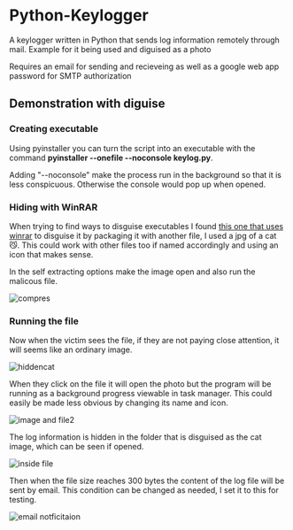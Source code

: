 # Python-Keylogger
A keylogger written in Python that sends log information remotely through mail. Example for it being used and diguised as a photo

Requires an email for sending and recieveing as well as a google web app password for SMTP authorization

## Demonstration with diguise

### Creating executable
Using pyinstaller you can turn the script into an executable with the command **pyinstaller --onefile --noconsole keylog.py**. 

Adding "--noconsole" make the process run in the background so that it is less conspicuous. Otherwise the console would pop up when opened.

### Hiding with WinRAR
When trying to find ways to disguise executables I found [this one that uses winrar](https://www.youtube.com/watch?v=9QF3SS60rJ4) to disguise it by packaging it with another file, I used a jpg of a cat 😼. This could work with other files too if named accordingly and using an icon that makes sense.

In the self extracting options make the image open and also run the malicous file.

![compres](https://github.com/user-attachments/assets/c65f7525-3cb0-41dd-a27a-127593b0aab2)

### Running the file
Now when the victim sees the file, if they are not paying close attention, it will seems like an ordinary image.

![hiddencat](https://github.com/user-attachments/assets/48680769-2858-480e-8b96-f431e2fa6587)

When they click on the file it will open the photo but the program will be running as a background progress viewable in task manager. This could easily be made less obvious by changing its name and icon.

![image and file2](https://github.com/user-attachments/assets/cd456154-9a91-40cd-8d1b-ec715456e887)

The log information is hidden in the folder that is disguised as the cat image, which can be seen if opened.

![inside file](https://github.com/user-attachments/assets/2fa513b2-abec-4aeb-9e72-3a6fcd777cff)

Then when the file size reaches 300 bytes the content of the log file will be sent by email. This condition can be changed as needed, I set it to this for testing.

![email notficitaion](https://github.com/user-attachments/assets/6e27bab3-b54d-4be9-be34-b1f32bd4e377)

